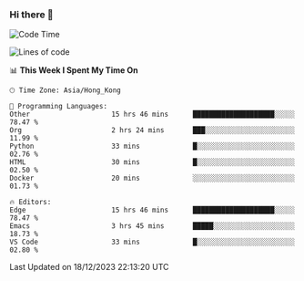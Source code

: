 ### Hi there 👋

<!--
**nicehiro/nicehiro** is a ✨ _special_ ✨ repository because its `README.md` (this file) appears on your GitHub profile.

Here are some ideas to get you started:

- 🔭 I’m currently working on ...
- 🌱 I’m currently learning ...
- 👯 I’m looking to collaborate on ...
- 🤔 I’m looking for help with ...
- 💬 Ask me about ...
- 📫 How to reach me: ...
- 😄 Pronouns: ...
- ⚡ Fun fact: ...
-->

<!--START_SECTION:waka-->
![Code Time](http://img.shields.io/badge/Code%20Time-162%20hrs%2032%20mins-blue)

![Lines of code](https://img.shields.io/badge/From%20Hello%20World%20I%27ve%20Written-2.6%20million%20lines%20of%20code-blue)

📊 **This Week I Spent My Time On** 

```text
🕑︎ Time Zone: Asia/Hong_Kong

💬 Programming Languages: 
Other                    15 hrs 46 mins      ████████████████████░░░░░   78.47 % 
Org                      2 hrs 24 mins       ███░░░░░░░░░░░░░░░░░░░░░░   11.99 % 
Python                   33 mins             █░░░░░░░░░░░░░░░░░░░░░░░░   02.76 % 
HTML                     30 mins             █░░░░░░░░░░░░░░░░░░░░░░░░   02.50 % 
Docker                   20 mins             ░░░░░░░░░░░░░░░░░░░░░░░░░   01.73 % 

🔥 Editors: 
Edge                     15 hrs 46 mins      ████████████████████░░░░░   78.47 % 
Emacs                    3 hrs 45 mins       █████░░░░░░░░░░░░░░░░░░░░   18.73 % 
VS Code                  33 mins             █░░░░░░░░░░░░░░░░░░░░░░░░   02.80 % 
```


 Last Updated on 18/12/2023 22:13:20 UTC
<!--END_SECTION:waka-->
